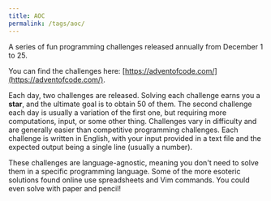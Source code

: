 ```yaml
---
title: AOC
permalink: /tags/aoc/
---
```


A series of fun programming challenges released annually from December 1 to 25.

You can find the challenges here: [https://adventofcode.com/](https://adventofcode.com/).

Each day, two challenges are released. Solving each challenge earns you a **star**, and the ultimate goal is to obtain 50 of them. The second challenge each day is usually a variation of the first one, but requiring more computations, input, or some other thing. Challenges vary in difficulty and are generally easier than competitive programming challenges. Each challenge is written in English, with your input provided in a text file and the expected output being a single line (usually a number).

These challenges are language-agnostic, meaning you don't need to solve them in a specific programming language. Some of the more esoteric solutions found online use spreadsheets and Vim commands. You could even solve with paper and pencil!
